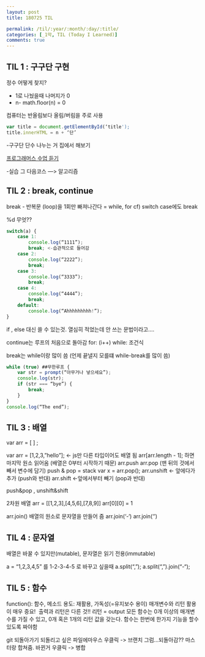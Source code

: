 ```yaml
---
layout: post
title: 180725 TIL

permalink: /til/:year/:month/:day/:title/
categories: [_1막, TIL (Today I Learned)]
comments: true
---
```


## TIL 1 : 구구단 구현

정수 어떻게 찾지?
- 1로 나눴을때 나머지가 0
- n- math.floor(n) = 0 

컴퓨터는 반올림보다 올림/버림을 주로 사용

```javascript
var title = document.getElementById(‘title');
title.innerHTML = n + ‘단’
```

-구구단 단수 나누는 거 집에서 해보기 

[프로그래머스 수업 듣기](https://programmers.co.kr/learn/courses/3)

-실습
그 다음코스 —> 알고리즘

## TIL 2 : break, continue

break - 반복문 (loop)을 1회만 빠져나간다 = while, for
cf) switch case에도 break

%d 무엇??

```javascript
switch(a) {
	case 1:
		console.log(“1111”);
		break; <-습관적으로 들어감
	case 2:
		console.log(“2222”);
		break; 
	case 3:
		console.log(“3333”);
		break; 
	case 4:
		console.log(“4444”);
		break; 
	default:
		console.log(“Ahhhhhhhhh!”);
}

```

if , else 대신 쓸 수 있는것. 
열심히 적었는데 안 쓰는 문법이라고....


continue는  루프의 처음으로 돌아감
for: (i++)
while: 조건식  

break는 while이랑 많이 씀  (언제 끝낼지 모를떄 while-break를 많이 씀)

```javascript
while (true) ##무한루프 {
	var str = prompt(“아무거나 넣으세요”);
	console.log(str);
	if (str === “bye”) {
		break;
	}
}
console.log(“The end”);
```

## TIL 3 : 배열

var arr = [ ] ;

var arr = [1,2,3,”hello”];  <- js만 다른 타입이어도 배열 됨 
arr[arr.length - 1]; 하면 마지막 원소 읽어옴 (배열은 0부터 시작하기 때문)
arr.push
arr.pop (맨 뒤의 것에서 빼서 변수에 담기)
push & pop = stack
var x = arr.pop();
arr.unshift <- 앞에다가 추가 (push와 반대)
arr.shift <-앞에서부터 빼기 (pop과 반대)

push&pop , unshift&shift

2차원 배열
arr = [[1,2,3],[4,5,6],[7,8,9]]
arr[0][0] = 1

arr.join()
배열의 원소로 문자열을 만들어 줌
arr.join(‘-‘)
arr.join(‘’)


## TIL 4 : 문자열

배열은 바꿀 수 있지만(mutable), 문자열은 읽기 전용(immutable)

a = “1,2,3,4,5” 를 1-2-3-4-5 로 바꾸고 싶을때
a.split(“,”);
a.split(“,”).join(“-“);


## TIL 5 : 함수

function(): 함수, 메소드
용도: 재활용, 가독성(=유지보수 용이)
매개변수와 리턴 활용이 매우 중요!  출력과 리턴은 다른 것!! 리턴 = output
모든 함수는 0개 이상의 매개변수를 가질 수 있고, 0개 혹은 1개의 리턴 값을 갖는다.
함수는 한번에 한가지 기능을 할수 있도록 짜야함

git 
되돌아가기 
되돌리고 싶은 파일에마우스 우클릭 -> 브랜치
그럼…되돌아감??
마스터랑 합쳐줌. 바뀐거 우클릭 -> 병합 
